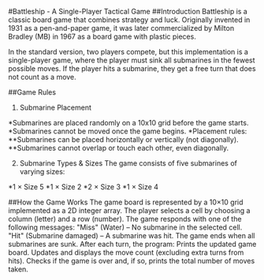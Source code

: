 #Battleship - A Single-Player Tactical Game
##Introduction
Battleship is a classic board game that combines strategy and luck. Originally invented in 1931 as a pen-and-paper game, it was later commercialized by Milton Bradley (MB) in 1967 as a board game with plastic pieces.

In the standard version, two players compete, but this implementation is a single-player game, where the player must sink all submarines in the fewest possible moves. If the player hits a submarine, they get a free turn that does not count as a move.

##Game Rules
1. Submarine Placement

*Submarines are placed randomly on a 10x10 grid before the game starts.
*Submarines cannot be moved once the game begins.
*Placement rules:
**Submarines can be placed horizontally or vertically (not diagonally).
**Submarines cannot overlap or touch each other, even diagonally.

2. Submarine Types & Sizes
The game consists of five submarines of varying sizes:

*1 × Size 5
*1 × Size 2
*2 × Size 3
*1 × Size 4

##How the Game Works
The game board is represented by a 10×10 grid implemented as a 2D integer array.
The player selects a cell by choosing a column (letter) and a row (number).
The game responds with one of the following messages:
"Miss" (Water) – No submarine in the selected cell.
"Hit" (Submarine damaged) – A submarine was hit.
The game ends when all submarines are sunk.
After each turn, the program:
Prints the updated game board.
Updates and displays the move count (excluding extra turns from hits).
Checks if the game is over and, if so, prints the total number of moves taken.



